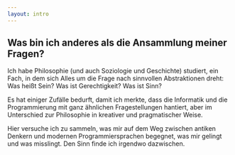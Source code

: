 ```yaml
---
layout: intro
---
```


## Was bin ich anderes als die Ansammlung meiner Fragen?

Ich habe Philosophie (und auch Soziologie und Geschichte) studiert, ein Fach, in dem sich Alles um die Frage nach sinnvollen Abstraktionen dreht: Was heißt Sein? Was ist Gerechtigkeit? Was ist Sinn?

Es hat einiger Zufälle bedurft, damit ich merkte, dass die Informatik und die Programmierung mit ganz ähnlichen Fragestellungen hantiert, aber im Unterschied zur Philosophie in kreativer und pragmatischer Weise.

Hier versuche ich zu sammeln, was mir auf dem Weg zwischen antiken Denkern und modernen Programmiersprachen begegnet, was mir gelingt und was misslingt. Den Sinn finde ich irgendwo dazwischen.
